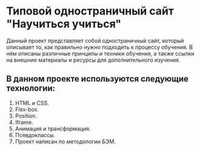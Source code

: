 # Типовой одностраничный сайт "Научиться учиться"

Данный проект представляет собой одностраничный сайт, который описывает то, как правильно нужно подходить к процессу обучения.
В нём описаны различные принципы и техники обучения, а также ссылки на внешние материалы и ресурсы для дополнительного изучения.

## В данном проекте используются следующие технологии:
1. HTML и CSS.
2. Flex-box.
3. Position.
4. Iframe.
5. Анимация и трансформация.
6. Псевдоклассы.
7. Проект написан по методологии БЭМ.
